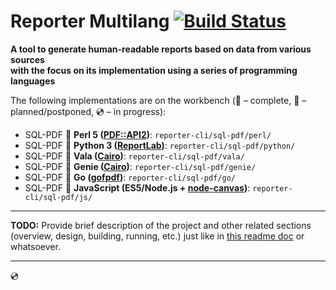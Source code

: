 # Reporter Multilang [![Build Status](https://travis-ci.org/rgolubtsov/reporter-multilang.svg?branch=master)](https://travis-ci.org/rgolubtsov/reporter-multilang)

**A tool to generate human-readable reports based on data from various sources
<br />with the focus on its implementation using a series of programming languages**

The following implementations are on the workbench (:small_blue_diamond: &ndash; complete, :small_orange_diamond: &ndash; planned/postponed, :cd: &ndash; in progress):

* SQL-PDF :small_blue_diamond: **Perl 5 ([PDF::API2](https://metacpan.org/pod/PDF::API2 "Alfred Reibenschuh's PDF::API2"))**: `reporter-cli/sql-pdf/perl/`
* SQL-PDF :small_blue_diamond: **Python 3 ([ReportLab](https://www.reportlab.com "ReportLab"))**: `reporter-cli/sql-pdf/python/`
* SQL-PDF :small_blue_diamond: **Vala ([Cairo](https://valadoc.org/cairo/index.html "Cairo"))**: `reporter-cli/sql-pdf/vala/`
* SQL-PDF :small_blue_diamond: **Genie ([Cairo](https://valadoc.org/cairo/index.html "Cairo"))**: `reporter-cli/sql-pdf/genie/`
* SQL-PDF :small_blue_diamond: **Go ([gofpdf](https://godoc.org/github.com/jung-kurt/gofpdf "Kurt Jung's gofpdf"))**: `reporter-cli/sql-pdf/go/`
* SQL-PDF :small_blue_diamond: **JavaScript (ES5/Node.js + [node-canvas](https://www.npmjs.com/package/canvas "node-canvas"))**: `reporter-cli/sql-pdf/js/`

---

**TODO:** Provide brief description of the project and other related sections (overview, design, building, running, etc.) just like in [this readme doc](https://github.com/rgolubtsov/virtblkiosim/blob/master/README.md "VIRTual BLocK IO SIMulating (virtblkiosim)") or whatsoever.

---

:cd:
